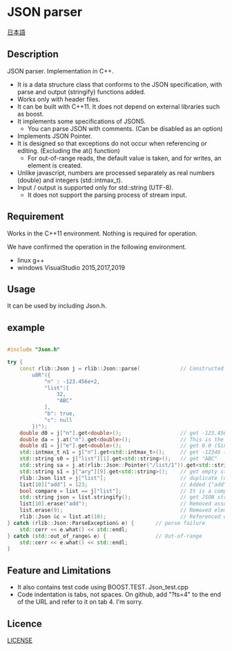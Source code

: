 # JSON parser

[日本語](/README.ja.md)

## Description

JSON parser. Implementation in C++.

+ It is a data structure class that conforms to the JSON specification, with parse and output (stringify) functions added.
+ Works only with header files.
+ It can be built with C++11. It does not depend on external libraries such as boost.
+ It implements some specifications of JSON5.
  + You can parse JSON with comments. (Can be disabled as an option)
+ Implements JSON Pointer.
+ It is designed so that exceptions do not occur when referencing or editing. (Excluding the at() function)
  + For out-of-range reads, the default value is taken, and for writes, an element is created.
+ Unlike javascript, numbers are processed separately as real numbers (double) and integers (std::intmax_t).
+ Input / output is supported only for std::string (UTF-8).
  + It does not support the parsing process of stream input.


## Requirement

Works in the C++11 environment. Nothing is required for operation.

We have confirmed the operation in the following environment.
+ linux g++
+ windows VisualStudio 2015,2017,2019

## Usage

It can be used by including Json.h.

## example

```c++

#include "Json.h"

try {
    const rlib::Json j = rlib::Json::parse(             // Constructed from a JSON string
        u8R"({
            "n" : -123.456e+2,
            "list":[
                32,
                "ABC"
            ],
            "b": true,
            "c": null
        })");
    double d0 = j["n"].get<double>();                   // get -123.456e+2
    double da = j.at("n").get<double>();                // This is the description referenced by at(). (An exception will be thrown if it is out of range)
    double d1 = j["e"].get<double>();                   // get 0.0 (Since a position that does not exist is specified, the default value can be taken.)
    std::intmax_t n1 = j["n"].get<std::intmax_t>();     // get -12346 (You can take rounded integer values)
    std::string s0 = j["list"][1].get<std::string>();   // get "ABC"
    std::string sa = j.at(rlib::Json::Pointer("/list/1")).get<std::string>();	// It is a description specified by JSON Pointer.
    std::string s1 = j["ary"][9].get<std::string>();    // get empty string (Since a position that does not exist is specified, the default value can be taken.)
    rlib::Json list = j["list"];                        // duplicate (deep copy) from "list"
    list[10]["add"] = 123;                              // Added {"add": 123} to position [10] (positions of array [2-9] are padded with null)
    bool compare = list == j["list"];                   // It is a comparison. get false.
    std::string json = list.stringify();                // get JSON string
    list[10].erase("add");                              // Removed associative array element ({"add": 123}) at position [10]
    list.erase(9);                                      // Removed element (null) at position [9]
    rlib::Json &c = list.at(10);                        // Referenced with at() raises an exception if out of range
} catch (rlib::Json::ParseException& e) {       // perse failure
    std::cerr << e.what() << std::endl;
} catch (std::out_of_range& e) {                // Out-of-range
    std::cerr << e.what() << std::endl;
}
```

## Feature and Limitations

- It also contains test code using BOOST.TEST. Json_test.cpp
- Code indentation is tabs, not spaces. On github, add "?ts=4" to the end of the URL and refer to it on tab 4. I'm sorry.

## Licence

[LICENSE](/LICENSE)
